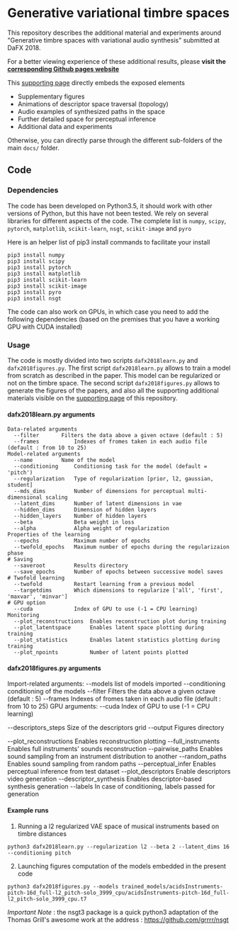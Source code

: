 # Generative variational timbre spaces

This repository describes the additional material and experiments around "Generative timbre spaces with variational audio synthesis" submitted at DaFX 2018.

For a better viewing experience of these additional results, please **visit the [corresponding Github pages website](https://acids-ircam.github.io/variational-timbre/ "DaFX 2018 - Latent spaces")**

This [supporting page](https://acids-ircam.github.io/variational-timbre/ "DaFX 2018 - Latent spaces") directly embeds the exposed elements
  * Supplementary figures
  * Animations of descriptor space traversal (topology)
  * Audio examples of synthesized paths in the space
  * Further detailed space for perceptual inference
  * Additional data and experiments
  
Otherwise, you can directly parse through the different sub-folders of the main `docs/` folder.

## Code

### Dependencies

The code has been developed on Python3.5, it should work with other versions of Python, but this have not been tested. We rely on several libraries for different aspects of the code. The complete list is `numpy`, `scipy`, `pytorch`, `matplotlib`, `scikit-learn`, `nsgt`, `scikit-image` and `pyro`

Here is an helper list of pip3 install commands to facilitate your install

```
pip3 install numpy
pip3 install scipy
pip3 install pytorch
pip3 install matplotlib
pip3 install scikit-learn
pip3 install scikit-image
pip3 install pyro
pip3 install nsgt
```

The code can also work on GPUs, in which case you need to add the following dependencies (based on the premises that you have a working GPU with CUDA installed)

### Usage

The code is mostly divided into two scripts `dafx2018learn.py` and `dafx2018figures.py`. The first script `dafx2018learn.py` allows to train a model from scratch as described in the paper. This model can be regularized or not on the timbre space. The second script `dafx2018figures.py` allows to generate the figures of the papers, and also all the supporting additional materials visible on the [supporting page](https://acids-ircam.github.io/variational-timbre/ "DaFX 2018 - Latent spaces") of this repository.

#### dafx2018learn.py arguments
```
Data-related arguments
  --filter	     Filters the data above a given octave (default : 5)
  --frames           Indexes of fromes taken in each audio file (default : from 10 to 25) 
Model-related arguments
  --name	     Name of the model
  --conditioning     Conditioning task for the model (default = 'pitch')
  --regularization   Type of regularization [prior, l2, gaussian, student]
  --mds_dims         Number of dimensions for perceptual multi-dimensional scaling
  --latent_dims      Number of latent dimensions in vae
  --hidden_dims      Dimension of hidden layers
  --hidden_layers    Number of hidden layers
  --beta             Beta weight in loss
  --alpha            Alpha weight of regularization
Properties of the learning
  --epochs           Maximum number of epochs
  --twofold_epochs   Maximum number of epochs during the regularizaion phase
# Saving
  --saveroot	     Results directory
  --save_epochs      Number of epochs between successive model saves
# Twofold learning
  --twofold          Restart learning from a previous model
  --targetdims       Which dimensions to regularize ['all', 'first', 'maxvar', 'minvar']
# GPU option
  --cuda             Index of GPU to use (-1 = CPU learning)
Monitoring
  --plot_reconstructions  Enables reconstruction plot during training
  --plot_latentspace      Enables latent space plotting during training 
  --plot_statistics       Enables latent statistics plotting during training
  --plot_npoints          Number of latent points plotted
```

#### dafx2018figures.py arguments
Import-related arguments:
  --models 		list of models imported
  --conditioning        conditioning of the models
  --filter		Filters the data above a given octave (default : 5)
  --frames		Indexes of fromes taken in each audio file (default : from 10 to 25)
GPU arguments:
  --cuda		Index of GPU to use (-1 = CPU learning)

  --descriptors_steps   Size of the descriptors grid
  --output              Figures directory

  --plot_reconstructions     Enables reconstruction plotting
  --full_instruments         Enables full instruments' sounds reconstruction
  --pairwise_paths           Enables sound sampling from an  instrument distribution to another
  --random_paths	     Enables sound sampling from random paths
  --perceptual_infer         Enables perceptual inference from test dataset
  --plot_descriptors         Enable descriptors video generation
  --descriptor_synthesis     Enables descriptor-based synthesis generation
  --labels		     In case of conditioning, labels passed for generation

#### Example runs

1. Running a l2 regularized VAE space  of musical instruments based on timbre distances

```
python3 dafx2018learn.py --regularization l2 --beta 2 --latent_dims 16 --conditioning pitch
```

2. Launching figures computation of the models embedded in the present code

```
python3 dafx2018figures.py --models trained_models/acidsInstruments-pitch-16d_full-l2_pitch-solo_3999_cpu/acidsInstruments-pitch-16d_full-l2_pitch-solo_3999_cpu.t7
```

*Important Note* : the nsgt3 package is a quick python3 adaptation of the Thomas Grill's awesome work at the address : https://github.com/grrrr/nsgt

